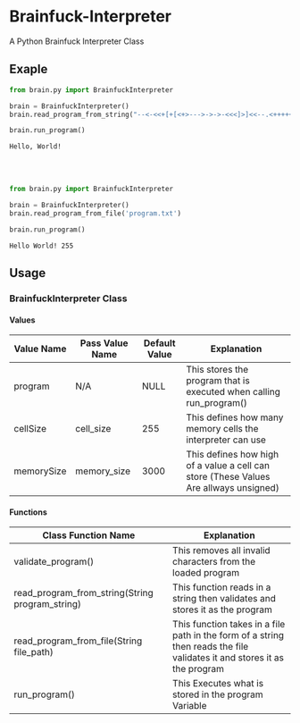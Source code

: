 # Brainfuck-Interpreter
A Python Brainfuck Interpreter Class

## Exaple
```python
from brain.py import BrainfuckInterpreter

brain = BrainfuckInterpreter()
brain.read_program_from_string("--<-<<+[+[<+>--->->->-<<<]>]<<--.<++++++.<<-..<<.<+.>>.>>.<<<.+++.>>.>>-.<<<+.")

brain.run_program()
```
```
Hello, World!
```
<br><br>

```python
from brain.py import BrainfuckInterpreter

brain = BrainfuckInterpreter()
brain.read_program_from_file('program.txt')

brain.run_program()
```
```
Hello World! 255
```


## Usage
### BrainfuckInterpreter Class
#### Values
| Value Name | Pass Value Name | Default Value| Explanation |
| ------------- | ------------- | ------------- | ------------- |
| program | N/A | NULL | This stores the program that is executed when calling run_program() |
| cellSize | cell_size | 255 | This defines how many memory cells the interpreter can use |
| memorySize | memory_size | 3000 | This defines how high of a value a cell can store (These Values Are allways unsigned) |

#### Functions
| Class Function Name | Explanation |
| ------------- | ------------- |
|  validate_program() | This removes all invalid characters from the loaded program |
|  read_program_from_string(String program_string)  | This function reads in a string then validates and stores it as the program |
|  read_program_from_file(String file_path) | This function takes in a file path in the form of a string then reads the file validates it and stores it as the program  |
|  run_program() | This Executes what is stored in the program Variable |
